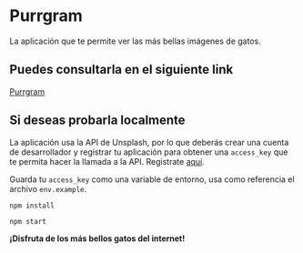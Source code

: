 # Purrgram

La aplicación que te permite ver las más bellas imágenes de gatos.

## Puedes consultarla en el siguiente link

[Purrgram](https://samaya-prueba-frontend-b01vh8zor.now.sh/)

## Si deseas probarla localmente

La aplicación usa la API de Unsplash, por lo que deberás crear una cuenta de desarrollador y registrar tu aplicación para obtener una `access_key` que te permita hacer la llamada a la API.  Registrate [aquí](https://unsplash.com/developers).

Guarda tu `access_key` como una variable de entorno, usa como referencia el archivo `env.example`.

`npm install`

`npm start`

**¡Disfruta de los más bellos gatos del internet!**



